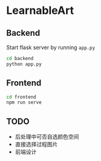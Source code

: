 # LearnableArt  

## Backend  
Start flask server by running `app.py`  
```bash
cd backend
python app.py
```

## Frontend  
```bash
cd frontend
npm run serve
```



## TODO

* 后处理中可否自选颜色空间
* 直接选择过程图片
* 前端设计